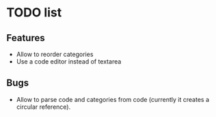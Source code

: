 # TODO list

## Features
* Allow to reorder categories
* Use a code editor instead of textarea

## Bugs
* Allow to parse code and categories from code (currently it creates a circular reference).

